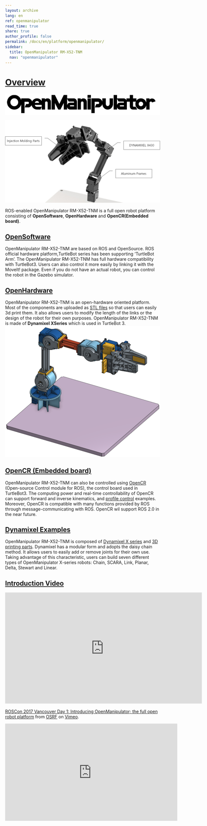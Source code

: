 ```yaml
---
layout: archive
lang: en
ref: openmanipulator
read_time: true
share: true
author_profile: false
permalink: /docs/en/platform/openmanipulator/
sidebar:
  title: OpenManipulator RM-X52-TNM
  nav: "openmanipulator"
---
```


<div style="counter-reset: h1 0"></div>

# [Overview](#overview)

![](/assets/images/platform/openmanipulator/OpenManipulator.png)

![](/assets/images/platform/openmanipulator/OpenManipulator_Introduction.jpg)

ROS-enabled OpenManipulator RM-X52-TNM is a full open robot platform consisting of **OpenSoftware**​, **OpenHardware** and **OpenCR(Embedded board)​**.

## [OpenSoftware](#opensoftware)
OpenManipulator RM-X52-TNM are based on ROS ​and OpenSource. ROS official hardware platform,TurtleBot series has been supporting ‘TurtleBot Arm’. The OpenManipulator RM-X52-TNM has full hardware compatibility with TurtleBot3​. Users can also control it more easily by linking it with the MoveIt! package. Even if you do not have an actual robot, you can control the robot in the Gazebo simulator​.

## [OpenHardware](#openhardware)
OpenManipulator RM-X52-TNM is an open-hardware oriented platform​. Most of the components are uploaded as [STL files](http://www.robotis.com/service/download.php?no=690) so that users can easily 3d print them. It also allows users to modify the length of the links or the design of the robot for their own purposes. OpenManipulator RM-X52-TNM is made of **Dynamixel X ​Series** which is used in TurtleBot 3.
![](/assets/images/platform/openmanipulator/OpenManipulator_Chain_OnShape.png)

## [OpenCR (Embedded board)](#opencr-embedded-board)
OpenManipulator RM-X52-TNM can also be controlled using [OpenCR] (Open-source Control module for ROS), the control board used in TurtleBot3. The computing power and real-time controllability of OpenCR can support forward and inverse kinematics, and [profile control](http://emanual.robotis.com/docs/en/dxl/x/xm430-w350/#profile-acceleration108) examples. Moreover, OpenCR is compatible with many functions provided by ROS through message-communicating with ROS. OpenCR wil support ROS 2.0 in the near future.

## [Dynamixel Examples](#dynamixel-examples)

OpenManipulator RM-X52-TNM is composed of [Dynamixel X series](http://emanual.robotis.com/docs/en/dxl/x/xm430-w350/) and [3D printing parts](http://www.robotis.com/service/download.php?no=767). Dynamixel has a modular form and adopts the daisy chain method. It allows users to easily add or remove joints for their own use. Taking advantage of this characteristic, users can build seven different types of OpenManipulator X-series robots: Chain, SCARA, Link, Planar, Delta, Stewart and Linear.

## [Introduction Video](#introduction-video)

<iframe src="https://player.vimeo.com/video/236147296" width="640" height="360" frameborder="0" webkitallowfullscreen mozallowfullscreen allowfullscreen></iframe>
<p><a href="https://vimeo.com/236147296">ROSCon 2017 Vancouver Day 1: Introducing OpenManipulator; the full open robot platform</a> from <a href="https://vimeo.com/osrfoundation">OSRF</a> on <a href="https://vimeo.com">Vimeo</a>.</p>

<iframe width="560" height="315" src="https://www.youtube.com/embed/B2pnXtooKOg" frameborder="0" gesture="media" allow="encrypted-media" allowfullscreen></iframe>


[OpenCR]: /docs/en/parts/controller/opencr10/
